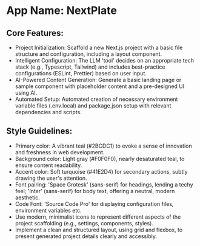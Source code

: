 # **App Name**: NextPlate

## Core Features:

- Project Initialization: Scaffold a new Next.js project with a basic file structure and configuration, including a layout component.
- Intelligent Configuration: The LLM 'tool' decides on an appropriate tech stack (e.g., Typescript, Tailwind) and includes best-practice configurations (ESLint, Prettier) based on user input.
- AI-Powered Content Generation: Generate a basic landing page or sample component with placeholder content and a pre-designed UI using AI.
- Automated Setup: Automated creation of necessary environment variable files (.env.local) and package.json setup with relevant dependencies and scripts.

## Style Guidelines:

- Primary color: A vibrant teal (#2BCDC1) to evoke a sense of innovation and freshness in web development. 
- Background color: Light gray (#F0F0F0), nearly desaturated teal, to ensure content readability.
- Accent color: Soft turquoise (#41E2D4) for secondary actions, subtly drawing the user's attention.
- Font pairing: 'Space Grotesk' (sans-serif) for headings, lending a techy feel; 'Inter' (sans-serif) for body text, offering a neutral, modern aesthetic.
- Code Font: 'Source Code Pro' for displaying configuration files, environment variables etc.
- Use modern, minimalist icons to represent different aspects of the project scaffolding (e.g., settings, components, styles).
- Implement a clean and structured layout, using grid and flexbox, to present generated project details clearly and accessibly.